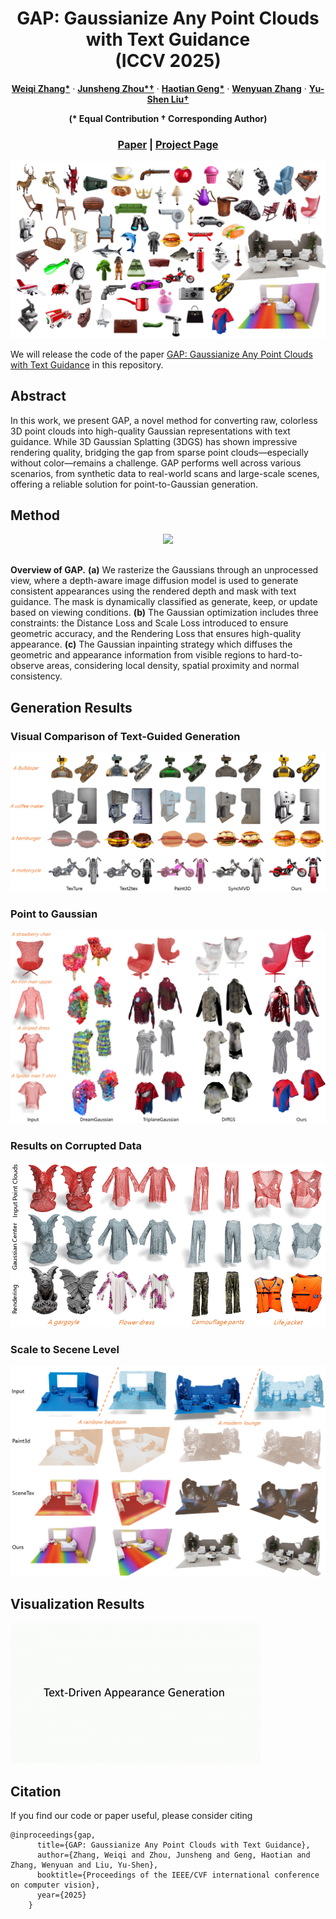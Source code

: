 <p align="center">
<h1 align="center">GAP: Gaussianize Any Point Clouds with Text Guidance <br>
(ICCV 2025)</h1>
<p align="center">
    <a href="https://weiqi-zhang.github.io/"><strong>Weiqi Zhang*</strong></a>
    ·
    <a href="https://junshengzhou.github.io/"><strong>Junsheng Zhou*†</strong></a>
    ·
    <a href="https://github.com/mts246/"><strong>Haotian Geng*</strong></a>
    ·
    <a href="https://wen-yuan-zhang.github.io/"><strong>Wenyuan Zhang</strong></a>
    ·
    <a href="https://yushen-liu.github.io/"><strong>Yu-Shen Liu†</strong></a>
</p>
<p align="center"><strong>(* Equal Contribution † Corresponding Author)</strong></p>
<h3 align="center"><a href="https://yushen-liu.github.io/main/pdf/LiuYS_ICCV25_GAP.pdf">Paper</a> | <a href="https://weiqi-zhang.github.io/GAP/">Project Page</a></h3>
<div align="center"></div>
</p>
<p align="center">
    <img src="figs/teaser.png" width="780" />
</p>



We will release the code of the paper <a href="https://weiqi-zhang.github.io/GAP/">GAP: Gaussianize Any Point Clouds with Text Guidance</a> in this repository.

## Abstract

<p>
In this work, we present GAP, a novel method for converting raw, colorless 3D point clouds into high-quality Gaussian representations with text guidance. While 3D Gaussian Splatting (3DGS) has shown impressive rendering quality, bridging the gap from sparse point clouds—especially without color—remains a challenge. GAP performs well across various scenarios, from synthetic data to real-world scans and large-scale scenes, offering a reliable solution for point-to-Gaussian generation.
          </p>


## Method

<p align="center">
  <img src="figs/method.png" width="780" />
</p>
<p style="margin-top: 30px">
<strong>Overview of GAP.</strong>
            <strong>(a)</strong> We rasterize the Gaussians through an unprocessed view, where a depth-aware image diffusion model is used to generate consistent appearances using the rendered depth and mask with text guidance. The mask is dynamically classified as generate, keep, or update based on viewing conditions. <strong>(b)</strong> The Gaussian optimization includes three constraints: the Distance Loss and Scale Loss introduced to ensure geometric accuracy, and the Rendering Loss that ensures high-quality appearance. <strong>(c)</strong> The Gaussian inpainting strategy which diffuses the geometric and appearance information from visible regions to hard-to-observe areas, considering local density, spatial proximity and normal consistency.





## Generation Results

### Visual Comparison of Text-Guided Generation

<img src="./figs/text.png" class="center">

### Point to Gaussian

<img src="./figs/point.png" class="center">

### Results on Corrupted Data

<img src="./figs/corrupted.png" class="center">

### Scale to Secene Level

<img src="./figs/scene.png" class="center">

## Visualization Results

<img src="./figs/text.gif" class="center">



## Citation

If you find our code or paper useful, please consider citing

    @inproceedings{gap,
          title={GAP: Gaussianize Any Point Clouds with Text Guidance},
          author={Zhang, Weiqi and Zhou, Junsheng and Geng, Haotian and Zhang, Wenyuan and Liu, Yu-Shen},
          booktitle={Proceedings of the IEEE/CVF international conference on computer vision},
          year={2025}
        }
